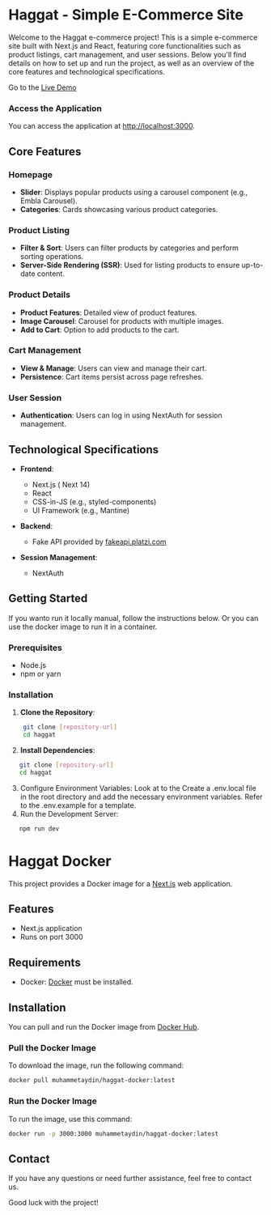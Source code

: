 # Haggat - Simple E-Commerce Site

Welcome to the Haggat e-commerce project! This is a simple e-commerce site built with Next.js and React, featuring core functionalities such as product listings, cart management, and user sessions. Below you'll find details on how to set up and run the project, as well as an overview of the core features and technological specifications.

Go to the [Live Demo](https://haggat.vercel.app/)

### Access the Application

You can access the application at <http://localhost:3000>.

## Core Features

### Homepage

- **Slider**: Displays popular products using a carousel component (e.g., Embla Carousel).
- **Categories**: Cards showcasing various product categories.

### Product Listing

- **Filter & Sort**: Users can filter products by categories and perform sorting operations.
- **Server-Side Rendering (SSR)**: Used for listing products to ensure up-to-date content.

### Product Details

- **Product Features**: Detailed view of product features.
- **Image Carousel**: Carousel for products with multiple images.
- **Add to Cart**: Option to add products to the cart.

### Cart Management

- **View & Manage**: Users can view and manage their cart.
- **Persistence**: Cart items persist across page refreshes.

### User Session

- **Authentication**: Users can log in using NextAuth for session management.

## Technological Specifications

- **Frontend**:
  - Next.js ( Next 14)
  - React
  - CSS-in-JS (e.g., styled-components)
  - UI Framework (e.g., Mantine)

- **Backend**:
  - Fake API provided by [fakeapi.platzi.com](https://fakeapi.platzi.com)

- **Session Management**:
  - NextAuth

## Getting Started

If you wanto run it locally manual, follow the instructions below.
Or you can use the docker image to run it in a container.

### Prerequisites

- Node.js
- npm or yarn

### Installation

1. **Clone the Repository**:

```bash
    git clone [repository-url]
    cd haggat
```

2. **Install Dependencies**:

```bash
   git clone [repository-url]
   cd haggat
```

3. Configure Environment Variables: Look at to the Create a .env.local file in the root directory and add the necessary environment variables. Refer to the .env.example for a template.
4. Run the Development Server:

```bash
   npm run dev
```

# Haggat Docker

This project provides a Docker image for a [Next.js](https://nextjs.org/) web application.

## Features

- Next.js application
- Runs on port 3000

## Requirements

- Docker: [Docker](https://www.docker.com/get-started) must be installed.

## Installation

You can pull and run the Docker image from [Docker Hub](https://hub.docker.com/).

### Pull the Docker Image

To download the image, run the following command:

```bash
docker pull muhammetaydin/haggat-docker:latest
```

### Run the Docker Image

To run the image, use this command:

```bash
docker run -p 3000:3000 muhammetaydin/haggat-docker:latest
```

## Contact

If you have any questions or need further assistance, feel free to contact us.

Good luck with the project!
